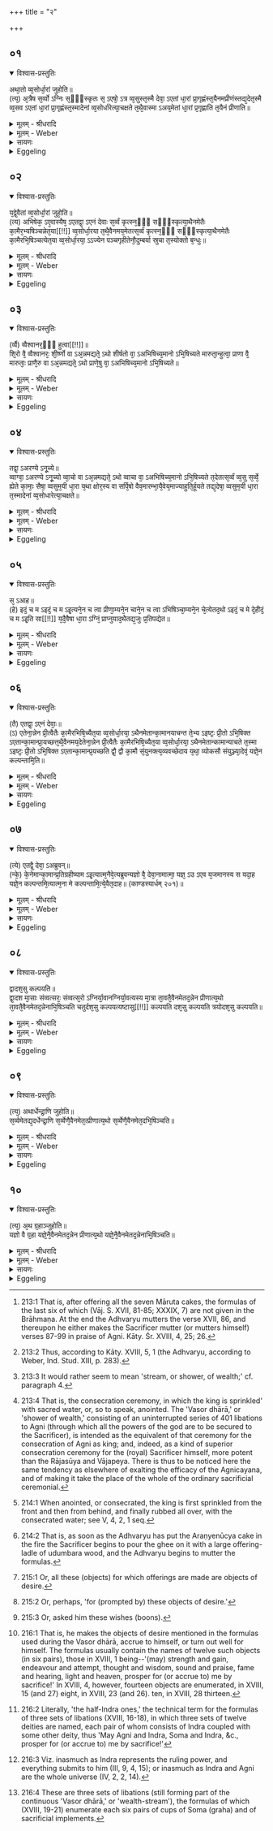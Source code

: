 +++
title = "२"

+++


## ०१


<details open><summary>विश्वास-प्रस्तुतिः</summary>

अथा᳘तो व्व᳘सोर्धा᳘रां जुहोति॥  
(त्य᳘) अ᳘त्रैष स᳘र्व्वो ऽग्निः स᳘ᳫँ᳘स्कृतः स᳘ ऽएषो᳘ ऽत्र व्व᳘सुस्त᳘स्मै देवा᳘ ऽएतां धा᳘रां प्रा᳘गृह्णंस्त᳘यैनमप्रीणंस्तद्य᳘देत᳘स्मै व्व᳘सव ऽएतां धा᳘रां प्रा᳘गृह्णंस्त᳘स्मादेनां व्व᳘सोर्धारेत्या᳘चक्षते त᳘थै᳘वास्मा ऽअय᳘मेतां धा᳘रां प्र᳘गृह्णाति त᳘यैनं प्रीणाति॥
</details>

<details><summary>मूलम् - श्रीधरादि</summary>

अथा᳘तो व्व᳘सोर्धा᳘रां जुहोति॥  
(त्य᳘) अ᳘त्रैष स᳘र्व्वो ऽग्निः स᳘ᳫँ᳘स्कृतः स᳘ ऽएषो᳘ ऽत्र व्व᳘सुस्त᳘स्मै देवा᳘ ऽएतां धा᳘रां प्रा᳘गृह्णंस्त᳘यैनमप्रीणंस्तद्य᳘देत᳘स्मै व्व᳘सव ऽएतां धा᳘रां प्रा᳘गृह्णंस्त᳘स्मादेनां व्व᳘सोर्धारेत्या᳘चक्षते त᳘थै᳘वास्मा ऽअय᳘मेतां धा᳘रां प्र᳘गृह्णाति त᳘यैनं प्रीणाति॥
</details>

<details><summary>मूलम् - Weber</summary>

अथा᳘तो व᳘सोर्धा᳘रां जुहोति॥  
अ᳘त्रैष स᳘र्वो ऽग्निः स᳘ᳫं᳘स्कृतः स᳘ एषो᳘ ऽत्र व᳘सुस्त᳘स्मै देवा᳘ एतां धा᳘राम् प्रा᳘गृह्णंस्त᳘यैनमप्रीणंस्तद्य᳘देत᳘स्मै व᳘सव एतां धा᳘राम् प्रा᳘गृह्णंस्त᳘स्मादेनां व᳘सोर्धारेत्या᳘चक्षते त᳘थैॗवास्मा अय᳘मेतां धा᳘राम् प्र᳘गृह्णाति त᳘यैनम् प्रीणाति॥
</details>

<details><summary>सायणः</summary>

…
</details>

<details><summary>Eggeling</summary>

1. Thereupon [^egg_353] he (the Sacrificer [^egg_354]) offers the Vasor dhārā. That whole Agni has now been completed, and he is here the Vasu (good one): to that Vasu the gods offered this shower (dhārā), whence it is called 'Vasor dhārā [^egg_355];' and in like manner this (Sacrificer) offers to him this shower, and gratifies him thereby.

[^egg_353]: 213:1 That is, after offering all the seven Māruta cakes, the formulas of the last six of which (Vāj. S. XVII, 81-85; XXXIX, 7) are not given in the Brāhmaṇa. At the end the Adhvaryu mutters the verse XVII, 86, and thereupon he either makes the Sacrificer mutter (or mutters himself) verses 87-99 in praise of Agni. Kāty. Śr. XVIII, 4, 25; 26.

[^egg_354]: 213:2 Thus, according to Kāty. XVIII, 5, 1 (the Adhvaryu, according to Weber, Ind. Stud. XIII, p. 283).

[^egg_355]: 213:3 It would rather seem to mean 'stream, or shower, of wealth;' cf. paragraph 4.
</details>


## ०२


<details open><summary>विश्वास-प्रस्तुतिः</summary>

य᳘द्वे᳘वैतां व्व᳘सोर्धा᳘रां जुहो᳘ति॥  
(त्य) अभिषेक᳘ ऽए᳘वास्यैष᳘ ऽएतद्वा᳘ ऽएनं देवाः स᳘र्व्वं कृत्स्न᳘ᳫँ᳘ सᳫँ᳭स्कृत्या᳘थैनमेतैः का᳘मैर᳘भ्यषिञ्चन्नेत᳘या[[!!]] व्व᳘सोर्धा᳘रया त᳘थै᳘वैनमय᳘मेतत्स᳘र्व्वं कृत्स्न᳘ᳫँ᳘ सᳫँ᳭स्कृत्या᳘थैनमेतैः का᳘मैरभि᳘षिञ्चत्येत᳘या व्व᳘सोर्धा᳘रया᳘ ऽऽज्येन पञ्चगृहीतेनौ᳘दुम्बर्या स्रुचा त᳘स्योक्तो ब᳘न्धुः॥
</details>

<details><summary>मूलम् - श्रीधरादि</summary>

य᳘द्वे᳘वैतां व्व᳘सोर्धा᳘रां जुहो᳘ति॥  
(त्य) अभिषेक᳘ ऽए᳘वास्यैष᳘ ऽएतद्वा᳘ ऽएनं देवाः स᳘र्व्वं कृत्स्न᳘ᳫँ᳘ सᳫँ᳭स्कृत्या᳘थैनमेतैः का᳘मैर᳘भ्यषिञ्चन्नेत᳘या[[!!]] व्व᳘सोर्धा᳘रया त᳘थै᳘वैनमय᳘मेतत्स᳘र्व्वं कृत्स्न᳘ᳫँ᳘ सᳫँ᳭स्कृत्या᳘थैनमेतैः का᳘मैरभि᳘षिञ्चत्येत᳘या व्व᳘सोर्धा᳘रया᳘ ऽऽज्येन पञ्चगृहीतेनौ᳘दुम्बर्या स्रुचा त᳘स्योक्तो ब᳘न्धुः॥
</details>

<details><summary>मूलम् - Weber</summary>

य᳘द्वेॗवैतां व᳘सोर्धा᳘रां जुहो᳘ति॥  
अभिषेक᳘ एॗवास्यैष᳘ एतद्वा᳘ एनं देवाः स᳘र्वं कृत्स्न᳘ᳫं᳘ संस्कृत्या᳘थैनमेतैः का᳘मैरभ्य᳘षिञ्चन्नेत᳘या व᳘सोर्धा᳘रया त᳘थैॗवैनमय᳘मेतत्स᳘र्वं कृत्स्न᳘ᳫं᳘ संस्कृत्या᳘थैनमेतैः का᳘मैरभि᳘षिञ्चत्येत᳘या व᳘सोर्धा᳘रया᳘ज्येन पञ्चगृहीतेनौ᳘दुम्बर्या स्रुचा त᳘स्योक्तो ब᳘न्धुः॥
</details>

<details><summary>सायणः</summary>

…
</details>

<details><summary>Eggeling</summary>

2. And, again, as to why he offers the 'Vasor dhārā;'--this is his (Agni's) Abhisheka [^egg_356]; for the

[^egg_356]: 213:4 That is, the consecration ceremony, in which the king is sprinkled' with sacred water, or, so to speak, anointed. The 'Vasor dhārā,' or 'shower of wealth,' consisting of an uninterrupted series of 401 libations to Agni (through which all the powers of the god are to be secured to the Sacrificer), is intended as the  equivalent of that ceremony for the consecration of Agni as king; and, indeed, as a kind of superior consecration ceremony for the (royal) Sacrificer himself, more potent than the Rājasūya and Vājapeya. There is thus to be noticed here the same tendency as elsewhere of exalting the efficacy of the Agnicayana, and of making it take the place of the whole of the ordinary sacrificial ceremonial.

gods, having now completed him wholly and entirely, showered upon him those wishes (or, objects of desire), this 'Vasor dhārā;' and in like manner does this (Sacrificer), now that he has completed him wholly and entirely, shower upon him those wishes, this 'Vasor dhārā.' With ghee taken in five ladlings, and an offering-ladle of udumbara wood (he offers): the significance of this has been explained.
</details>


## ०३


<details open><summary>विश्वास-प्रस्तुतिः</summary>

(र्व्वै) व्वैश्वानर᳘ᳫँ᳘ हुत्वा[[!!]]॥  
शि᳘रो वै᳘ व्वैश्वानरः᳘ शी᳘र्ष्णो वा ऽअ᳘न्नमद्यते᳘ ऽथो शीर्षतो वा᳘ ऽअभिषिच्य᳘मानो ऽभि᳘षिच्यते मारुता᳘न्हुत्वा᳘ प्राणा वै᳘ मारुताः᳘ प्राणै᳘रु वा ऽअ᳘न्नमद्यते᳘ ऽथो प्राणे᳘षु वा᳘ ऽअभिषिच्य᳘मानो ऽभि᳘षिच्यते॥
</details>

<details><summary>मूलम् - श्रीधरादि</summary>

(र्व्वै) व्वैश्वानर᳘ᳫँ᳘ हुत्वा[[!!]]॥  
शि᳘रो वै᳘ व्वैश्वानरः᳘ शी᳘र्ष्णो वा ऽअ᳘न्नमद्यते᳘ ऽथो शीर्षतो वा᳘ ऽअभिषिच्य᳘मानो ऽभि᳘षिच्यते मारुता᳘न्हुत्वा᳘ प्राणा वै᳘ मारुताः᳘ प्राणै᳘रु वा ऽअ᳘न्नमद्यते᳘ ऽथो प्राणे᳘षु वा᳘ ऽअभिषिच्य᳘मानो ऽभि᳘षिच्यते॥
</details>

<details><summary>मूलम् - Weber</summary>

वैश्वानर᳘ᳫं᳘ हुत्वा᳟॥  
शि᳘रो वै᳘ वैश्वानरः᳘ शीॗर्ष्णो वा अ᳘न्नमद्यते᳘ ऽथो शीर्षतो वा᳘ अभिषिच्य᳘मानो ऽभि᳘षिच्यते मारुता᳘न्हुत्वा᳘ प्राणा वै᳘ मारुताः᳘ प्राणै᳘रु वा अ᳘न्नमद्यते᳘ ऽथो प्राणे᳘षु वा᳘ अभिषिच्य᳘मानो ऽभि᳘षिच्यते॥
</details>

<details><summary>सायणः</summary>

…
</details>

<details><summary>Eggeling</summary>

3. [He offers it] after offering the Vaiśvānara (cake)--for the Vaiśvānara is the head, and food is taken in from the head. (downwards); and, besides, it is from the head (downwards) that he who is anointed is anointed;--and after offering the Māruta (cakes), for the Mārutas are the vital airs, and through (the channels of) the vital airs food is eaten; and, besides, it is at (the openings of) the vital airs that he who is anointed is anointed [^egg_357].

[^egg_357]: 214:1 When anointed, or consecrated, the king is first sprinkled from the front and then from behind, and finally rubbed all over, with the consecrated water; see V, 4, 2, 1 seq.
</details>


## ०४


<details open><summary>विश्वास-प्रस्तुतिः</summary>

तद्वा᳘ ऽअरण्ये ऽनू᳘च्ये॥  
व्वाग्वा᳘ ऽअरण्ये ऽनू᳘च्यो व्वा᳘चो वा ऽअ᳘न्नमद्यते᳘ ऽथो व्वाचा वा᳘ ऽअभिषिच्य᳘मानो ऽभि᳘षिच्यते त᳘देतत्स᳘र्व्वं व्व᳘सु स᳘र्व्वे᳘ ह्येते का᳘माः᳘ सैषा᳘ व्वसुम᳘यी धा᳘रा य᳘था क्षोर᳘स्य वा सर्पि᳘षो वैव᳘मारम्भा᳘यै᳘वेय᳘माज्याहुति᳘र्हूयते तद्य᳘देषा᳘ व्वसुम᳘यी धा᳘रा त᳘स्मादेनां व्व᳘सोधारेत्या᳘चक्षते॥
</details>

<details><summary>मूलम् - श्रीधरादि</summary>

तद्वा᳘ ऽअरण्ये ऽनू᳘च्ये॥  
व्वाग्वा᳘ ऽअरण्ये ऽनू᳘च्यो व्वा᳘चो वा ऽअ᳘न्नमद्यते᳘ ऽथो व्वाचा वा᳘ ऽअभिषिच्य᳘मानो ऽभि᳘षिच्यते त᳘देतत्स᳘र्व्वं व्व᳘सु स᳘र्व्वे᳘ ह्येते का᳘माः᳘ सैषा᳘ व्वसुम᳘यी धा᳘रा य᳘था क्षोर᳘स्य वा सर्पि᳘षो वैव᳘मारम्भा᳘यै᳘वेय᳘माज्याहुति᳘र्हूयते तद्य᳘देषा᳘ व्वसुम᳘यी धा᳘रा त᳘स्मादेनां व्व᳘सोधारेत्या᳘चक्षते॥
</details>

<details><summary>मूलम् - Weber</summary>

तद्वा᳘ अरण्ये ऽनू᳘च्ये॥  
वाग्वा᳘ अरण्ये ऽनू᳘च्यो वाॗचो वा अ᳘न्नमद्यते᳘ ऽथो वाचा वा᳘ अभिषिच्य᳘मानो ऽभि᳘षिच्यते त᳘देतत्स᳘र्वं व᳘सु स᳘र्वेॗ ह्येते का᳘माःॗ सैषा᳘ वसुम᳘यो धा᳘रा य᳘था क्षोर᳘स्य वा सर्पि᳘षो वैव᳘मारभ्या᳘यैॗवेय᳘माज्याहुति᳘र्हूयते तद्य᳘देषा᳘ वसुम᳘यी धा᳘रा त᳘स्मादेनां व᳘सोधारेत्या᳘चक्षते॥
</details>

<details><summary>सायणः</summary>

…
</details>

<details><summary>Eggeling</summary>

4. And, furthermore, (it is offered) upon the Araṇyenūcya [^egg_358]; for the Araṇyenūcya is speech, and it is through (the channel of) speech that food is eaten; and, besides, it is with speech that he who

[^egg_358]: 214:2 That is, as soon as the Adhvaryu has put the Araṇyenūcya cake in the fire the Sacrificer begins to pour the ghee on it with a large offering-ladle of udumbara wood, and the Adhvaryu begins to mutter the formulas.

is anointed is anointed. And everything here is wealth (vasu), for all these (cake-offerings) are (connected with special) wishes [^egg_359]; and in order that this shower, be it of milk or of ghee, (may be) fraught with wealth, this oblation of ghee is thus offered for the beginning; and inasmuch as this shower is fraught with wealth, it is called 'shower of wealth.'

[^egg_359]: 215:1 Or, all these (objects) for which offerings are made are objects of desire.
</details>


## ०५


<details open><summary>विश्वास-प्रस्तुतिः</summary>

स᳘ ऽआह॥  
(हे) इदं᳘ च म ऽइदं᳘ च म ऽइ᳘त्यने᳘न च त्वा प्रीणा᳘म्यने᳘न चाने᳘न च त्वा ऽभिषिञ्चा᳘म्यने᳘न चे᳘त्येतद᳘थो ऽइदं᳘ च मे दे᳘हीदं᳘ च म ऽइ᳘ति सा[[!!]] य᳘दै᳘वैषा धा᳘रा ऽग्निं᳘ प्राप्नुयाद᳘थैतद्य᳘जुः प्र᳘तिपद्येत॥
</details>

<details><summary>मूलम् - श्रीधरादि</summary>

स᳘ ऽआह॥  
(हे) इदं᳘ च म ऽइदं᳘ च म ऽइ᳘त्यने᳘न च त्वा प्रीणा᳘म्यने᳘न चाने᳘न च त्वा ऽभिषिञ्चा᳘म्यने᳘न चे᳘त्येतद᳘थो ऽइदं᳘ च मे दे᳘हीदं᳘ च म ऽइ᳘ति सा[[!!]] य᳘दै᳘वैषा धा᳘रा ऽग्निं᳘ प्राप्नुयाद᳘थैतद्य᳘जुः प्र᳘तिपद्येत॥
</details>

<details><summary>मूलम् - Weber</summary>

स᳘ आह॥  
इदं᳘ च म इदं᳘ च म इ᳘त्यने᳘न च त्वा प्रीणा᳘म्यने᳘न चाने᳘न च त्वाभिषिञ्चा᳘म्यने᳘न चे᳘त्येतद᳘थो इदं᳘ च मे देहीदं᳘ च म इ᳘ति सा᳘ यॗदैॗवैषा धा᳘राग्नि᳘म् प्राप्नुयाद᳘थैतद्य᳘जुः प्र᳘तिपद्येत॥
</details>

<details><summary>सायणः</summary>

…
</details>

<details><summary>Eggeling</summary>

5. He (as it were) says, 'This is mine, and that is mine;'--that is, 'Herewith I gratify thee, and therewith;--herewith I anoint thee, and therewith;' or, 'Give me this, and that!' And as soon as that shower reaches the fire, that prayer is fulfilled.
</details>


## ०६


<details open><summary>विश्वास-प्रस्तुतिः</summary>

(तै) एतद्वा᳘ ऽएनं देवाः᳘॥  
(ऽ) एतेना᳘न्नेन प्री᳘त्वैतैः का᳘मैरभिषि᳘च्यैत᳘या व्व᳘सोर्धा᳘रया᳘ ऽथैनमेतान्का᳘मानयाचन्त ते᳘भ्य ऽइष्टः᳘ प्री᳘तो ऽभि᳘षिक्त ऽएतान्का᳘मान्प्रा᳘यच्छत्त᳘थै᳘वैनमय᳘देतेना᳘न्नेन प्री᳘त्वैतैः का᳘मैरभिषि᳘च्यैत᳘या व्व᳘सोर्धा᳘रया᳘ ऽथैनमेतान्कामान्याचते त᳘स्मा ऽइष्टः᳘ प्री᳘तो ऽभि᳘षिक्त ऽएतान्का᳘मान्प्र᳘यच्छति द्वौ᳘ द्वौ का᳘मौ सं᳘युनक्त्य᳘व्यवच्छेदाय य᳘था᳘ व्योकसौ संयुञ्ज्या᳘देवं᳘ यज्ञे᳘न कल्पन्तामि᳘ति॥
</details>

<details><summary>मूलम् - श्रीधरादि</summary>

(तै) एतद्वा᳘ ऽएनं देवाः᳘॥  
(ऽ) एतेना᳘न्नेन प्री᳘त्वैतैः का᳘मैरभिषि᳘च्यैत᳘या व्व᳘सोर्धा᳘रया᳘ ऽथैनमेतान्का᳘मानयाचन्त ते᳘भ्य ऽइष्टः᳘ प्री᳘तो ऽभि᳘षिक्त ऽएतान्का᳘मान्प्रा᳘यच्छत्त᳘थै᳘वैनमय᳘देतेना᳘न्नेन प्री᳘त्वैतैः का᳘मैरभिषि᳘च्यैत᳘या व्व᳘सोर्धा᳘रया᳘ ऽथैनमेतान्कामान्याचते त᳘स्मा ऽइष्टः᳘ प्री᳘तो ऽभि᳘षिक्त ऽएतान्का᳘मान्प्र᳘यच्छति द्वौ᳘ द्वौ का᳘मौ सं᳘युनक्त्य᳘व्यवच्छेदाय य᳘था᳘ व्योकसौ संयुञ्ज्या᳘देवं᳘ यज्ञे᳘न कल्पन्तामि᳘ति॥
</details>

<details><summary>मूलम् - Weber</summary>

एतद्वा᳘ एनं देवाः᳟॥  
एतेना᳘न्नेन प्रीॗत्वैतैः का᳘मैरभिषि᳘च्यैत᳘या व᳘सोर्धा᳘रया᳘थैनमेतान्का᳘मानयाचन्त ते᳘भ्य इष्टः प्रीॗतो ऽभि᳘षिक्त एतान्कामान्प्रा᳘यछत्त᳘थैॗवैनमय᳘देतेना᳘न्नेन प्रीॗत्वैतैः का᳘मैरभिषि᳘च्यैत᳘या व᳘सोर्धा᳘रया᳘थैनमेतान्कामान्याचते त᳘स्मा इष्टः᳘ प्रीॗतो ऽभि᳘षिक्त एतान्का᳘मान्प्र᳘यछति द्वौ᳘-द्वौ का᳘मौ सं᳘युनक्त्य᳘व्यवछेदाय य᳘थाॗ व्योकसौ संयुञ्ज्या᳘देवं᳘ यज्ञे᳘न कल्पन्तामि᳘ति॥
</details>

<details><summary>सायणः</summary>

…
</details>

<details><summary>Eggeling</summary>

6. Now the gods, having gratified him (Agni) by this food, or by these objects of desire [^egg_360], and having anointed him by this shower of wealth, solicited from him these objects of desire [^egg_361]; and having received offering, and being gratified and anointed, he granted them these objects of desire; and in like manner this (Sacrificer), having gratified him by this food, and by these offerings of desire, and anointed him with this shower of wealth, now solicits from him these objects of desire; and having received offering, and being gratified and anointed, he (Agni) grants him these objects of desire. In order to avoid discontinuance, he each time embraces two wishes,--even as one would connect those living away from one another,--thinking, 'In this way shall they prosper by sacrifice!'

[^egg_360]: 215:2 Or, perhaps, 'for (prompted by) these objects of desire.'

[^egg_361]: 215:3 Or, asked him these wishes (boons).
</details>


## ०७


<details open><summary>विश्वास-प्रस्तुतिः</summary>

(त्ये) एतद्वै᳘ देवा᳘ ऽअब्रुवन्॥  
(न्के᳘) के᳘नेमान्का᳘मान्प्र᳘तिग्रहीष्याम ऽइ᳘त्यात्म᳘नैवे᳘त्यब्रुवन्यज्ञो वै᳘ देवा᳘नामात्मा᳘ यज्ञ᳘ ऽउ ऽएव य᳘जमानस्य स यदा᳘ह यज्ञे᳘न कल्पन्तमि᳘त्यात्म᳘ना मे कल्पन्तामि᳘त्ये᳘वैत᳘दाह॥ (काण्डस्यार्धम् २०१)॥
</details>

<details><summary>मूलम् - श्रीधरादि</summary>

(त्ये) एतद्वै᳘ देवा᳘ ऽअब्रुवन्॥  
(न्के᳘) के᳘नेमान्का᳘मान्प्र᳘तिग्रहीष्याम ऽइ᳘त्यात्म᳘नैवे᳘त्यब्रुवन्यज्ञो वै᳘ देवा᳘नामात्मा᳘ यज्ञ᳘ ऽउ ऽएव य᳘जमानस्य स यदा᳘ह यज्ञे᳘न कल्पन्तमि᳘त्यात्म᳘ना मे कल्पन्तामि᳘त्ये᳘वैत᳘दाह॥ (काण्डस्यार्धम् २०१)॥
</details>

<details><summary>मूलम् - Weber</summary>

एतद्वै᳘ देवा᳘ अब्रुवन्॥  
के᳘नेमान्का᳘मान्प्र᳘तिग्रहीष्याम इ᳘त्यात्म᳘नैवे᳘त्यब्रुवन्यज्ञो वै᳘ देवा᳘नामात्मा᳘ यज्ञ᳘ उ एव य᳘जमानस्य स यदा᳘ह यज्ञे᳘न कल्पन्तमि᳘त्यात्म᳘ना मे कल्पन्तामि᳘त्येॗवैत᳘दाह॥
</details>

<details><summary>सायणः</summary>

…
</details>

<details><summary>Eggeling</summary>

7. The gods now spake, 'Through whom shall we receive these objects of desire? By our own

self,' they said; for the sacrifice is the self of the gods, and so is the sacrifice that of the Sacrificer; and when he says, 'By the sacrifice they shall prosper!' he means to say, 'By my own self they shall prosper!'
</details>


## ०८


<details open><summary>विश्वास-प्रस्तुतिः</summary>

द्वादश᳘सु कल्पयति॥  
द्वा᳘दश मा᳘साः संव्वत्सरः᳘ संव्वत्स᳘रो ऽग्निर्या᳘वानग्निर्या᳘वत्यस्य मा᳘त्रा ता᳘वतै᳘वैनमेतद᳘न्नेन प्रीणात्य᳘थो ता᳘वतै᳘वैनमेतद᳘न्नेनाभि᳘षिञ्चति चतुर्दश᳘सु कल्पयत्यष्टासु[[!!]] कल्पयति दश᳘सु कल्पयति त्रयोदश᳘सु कल्पयति॥
</details>

<details><summary>मूलम् - श्रीधरादि</summary>

द्वादश᳘सु कल्पयति॥  
द्वा᳘दश मा᳘साः संव्वत्सरः᳘ संव्वत्स᳘रो ऽग्निर्या᳘वानग्निर्या᳘वत्यस्य मा᳘त्रा ता᳘वतै᳘वैनमेतद᳘न्नेन प्रीणात्य᳘थो ता᳘वतै᳘वैनमेतद᳘न्नेनाभि᳘षिञ्चति चतुर्दश᳘सु कल्पयत्यष्टासु[[!!]] कल्पयति दश᳘सु कल्पयति त्रयोदश᳘सु कल्पयति॥
</details>

<details><summary>मूलम् - Weber</summary>

द्वादश᳘सु कल्पयति॥  
द्वा᳘दश मा᳘साः संवत्सरः᳘ संवत्सॗरो ऽग्निर्या᳘वानग्निर्या᳘वत्यस्य मा᳘त्रा ता᳘वतैॗवैनमेतद᳘न्नेन प्रीणात्य᳘थो ता᳘वतैॗवैनमेतद᳘न्नेनाभि᳘षिञ्चति चतुर्दश᳘सु कल्पयत्यष्टासु᳘ कल्पयति दश᳘सु कल्पयति त्रयोदश᳘सु कल्पयति॥
</details>

<details><summary>सायणः</summary>

…
</details>

<details><summary>Eggeling</summary>

8. In twelve (things) he causes them to prosper [^egg_362], the year consists of twelve months, and Agni is the year: as great as Agni is, as great as is his measure, by so much food he thus gratifies him, and by so much food he thus consecrates him. In fourteen he causes them to prosper; in eight he causes them to prosper; in ten he causes them to prosper; in thirteen he causes them to prosper.

[^egg_362]: 216:1 That is, he makes the objects of desire mentioned in the formulas used during the Vasor dhārā, accrue to himself, or turn out well for himself. The formulas usually contain the names of twelve such objects (in six pairs), those in XVIII, 1 being--'(may) strength and gain, endeavour and attempt, thought and wisdom, sound and praise, fame and hearing, light and heaven, prosper for (or accrue to) me by sacrifice!' In XVIII, 4, however, fourteen objects are enumerated, in XVIII, 15 (and 27) eight, in XVIII, 23 (and 26). ten, in XVIII, 28 thirteen.
</details>


## ०९


<details open><summary>विश्वास-प्रस्तुतिः</summary>

(त्य᳘) अथार्धेन्द्रा᳘णि जुहोति॥  
स᳘र्व्वमेतद्य᳘दर्धेन्द्रा᳘णि स᳘र्व्वेणै᳘वैनमेत᳘त्प्रीणात्य᳘थो स᳘र्व्वेणै᳘वैनमेत᳘दभि᳘षिञ्चति॥
</details>

<details><summary>मूलम् - श्रीधरादि</summary>

(त्य᳘) अथार्धेन्द्रा᳘णि जुहोति॥  
स᳘र्व्वमेतद्य᳘दर्धेन्द्रा᳘णि स᳘र्व्वेणै᳘वैनमेत᳘त्प्रीणात्य᳘थो स᳘र्व्वेणै᳘वैनमेत᳘दभि᳘षिञ्चति॥
</details>

<details><summary>मूलम् - Weber</summary>

अथार्धेन्द्रा᳘णि जुहोति॥  
स᳘र्वमेतद्य᳘दर्धेन्द्रा᳘णि स᳘र्वेणैॗवैनमेत᳘त्प्रीणात्य᳘थो स᳘र्वेणैॗवैनमेत᳘दभि᳘षिञ्चति॥
</details>

<details><summary>सायणः</summary>

…
</details>

<details><summary>Eggeling</summary>

9. He then offers the Ardhendra (libations) [^egg_363];the ardhendras are everything here [^egg_364]: he thus gratifies him (Agni) with everything, and with everything he thus consecrates him.

[^egg_363]: 216:2 Literally, 'the half-Indra ones,' the technical term for the formulas of three sets of libations (XVIII, 16-18), in which three sets of twelve deities are named, each pair of whom consists of Indra coupled with some other deity, thus 'May Agni and Indra, Soma and Indra, &c., prosper for (or accrue to) me by sacrifice!'

[^egg_364]: 216:3 Viz. inasmuch as Indra represents the ruling power, and everything submits to him (III, 9, 4, 15); or inasmuch as Indra and Agni are the whole universe (IV, 2, 2, 14).
</details>


## १०


<details open><summary>विश्वास-प्रस्तुतिः</summary>

(त्य᳘) अ᳘थ ग्र᳘हाञ्जुहोति॥  
यज्ञो वै ग्र᳘हा यज्ञे᳘नै᳘वैनमेतद᳘न्नेन प्रीणात्य᳘थो यज्ञे᳘नै᳘वैनमेतद᳘न्नेनाभि᳘षिञ्चति॥
</details>

<details><summary>मूलम् - श्रीधरादि</summary>

(त्य᳘) अ᳘थ ग्र᳘हाञ्जुहोति॥  
यज्ञो वै ग्र᳘हा यज्ञे᳘नै᳘वैनमेतद᳘न्नेन प्रीणात्य᳘थो यज्ञे᳘नै᳘वैनमेतद᳘न्नेनाभि᳘षिञ्चति॥
</details>

<details><summary>मूलम् - Weber</summary>

अ᳘थ ग्र᳘हान्जुहोति॥  
यज्ञो वै ग्र᳘हा यज्ञे᳘नैॗवैनमेतद᳘न्नेन प्रीणात्य᳘थो यज्ञे᳘नैॗवैनमेतद᳘न्नेनाभि᳘षिञ्चति॥
</details>

<details><summary>सायणः</summary>

…
</details>

<details><summary>Eggeling</summary>

10. He then offers (the libations relating to) the Grahas [^egg_365];--the grahas (cups of soma, offered to

[^egg_365]: 216:4 These are three sets of libations (still forming part of the continuous  'Vasor dhārā,' or 'wealth-stream'), the formulas of which (XVIII, 19-21) enumerate each six pairs of cups of Soma (graha) and of sacrificial implements.

the deities), doubtless, are sacrifice: by sacrifice, by food, he thus gratifies him; and by sacrifice he thus consecrates him.
</details>

